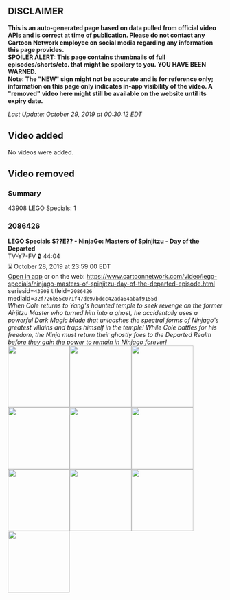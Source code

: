 ## DISCLAIMER
**This is an auto-generated page based on data pulled from official video APIs and is correct at time of publication. Please do not contact any Cartoon Network employee on social media regarding any information this page provides.**  
**SPOILER ALERT: This page contains thumbnails of full episodes/shorts/etc. that might be spoilery to you. YOU HAVE BEEN WARNED.**  
**Note: The "NEW" sign might not be accurate and is for reference only; information on this page only indicates in-app visibility of the video. A "removed" video here might still be available on the website until its expiry date.**  

_Last Update: October 29, 2019 at 00:30:12 EDT_
## Video added
No videos were added.  
## Video removed
### Summary
43908 LEGO Specials: 1  
### 2086426
**LEGO Specials S??E?? - NinjaGo: Masters of Spinjitzu - Day of the Departed**  
TV-Y7-FV 🔒 44:04  
⌛ October 28, 2019 at 23:59:00 EDT  
[Open in app](https://tinyurl.com/y4nv4k3w) or on the web: https://www.cartoonnetwork.com/video/lego-specials/ninjago-masters-of-spinjitzu-day-of-the-departed-episode.html  
seriesid=`43908` titleid=`2086426` mediaid=`32f726b55c071f47de97bdcc42ada64abaf9155d`  
_When Cole returns to Yang's haunted temple to seek revenge on the former Airjitzu Master who turned him into a ghost, he accidentally uses a powerful Dark Magic blade that unleashes the spectral forms of Ninjago's greatest villains and traps himself in the temple! While Cole battles for his freedom, the Ninja must return their ghostly foes to the Departed Realm before they gain the power to remain in Ninjago forever!_  
<a href="https://s3.amazonaws.com/cartoonorchestrator/2086426_001_1280x720.jpg"><img src="https://s3.amazonaws.com/cartoonorchestrator/2086426_001_640x360.jpg" height="144px" /></a><a href="https://s3.amazonaws.com/cartoonorchestrator/2086426_002_1280x720.jpg"><img src="https://s3.amazonaws.com/cartoonorchestrator/2086426_002_640x360.jpg" height="144px" /></a><a href="https://s3.amazonaws.com/cartoonorchestrator/2086426_003_1280x720.jpg"><img src="https://s3.amazonaws.com/cartoonorchestrator/2086426_003_640x360.jpg" height="144px" /></a><a href="https://s3.amazonaws.com/cartoonorchestrator/2086426_004_1280x720.jpg"><img src="https://s3.amazonaws.com/cartoonorchestrator/2086426_004_640x360.jpg" height="144px" /></a><a href="https://s3.amazonaws.com/cartoonorchestrator/2086426_005_1280x720.jpg"><img src="https://s3.amazonaws.com/cartoonorchestrator/2086426_005_640x360.jpg" height="144px" /></a><a href="https://s3.amazonaws.com/cartoonorchestrator/2086426_006_1280x720.jpg"><img src="https://s3.amazonaws.com/cartoonorchestrator/2086426_006_640x360.jpg" height="144px" /></a><a href="https://s3.amazonaws.com/cartoonorchestrator/2086426_007_1280x720.jpg"><img src="https://s3.amazonaws.com/cartoonorchestrator/2086426_007_640x360.jpg" height="144px" /></a><a href="https://s3.amazonaws.com/cartoonorchestrator/2086426_008_1280x720.jpg"><img src="https://s3.amazonaws.com/cartoonorchestrator/2086426_008_640x360.jpg" height="144px" /></a><a href="https://s3.amazonaws.com/cartoonorchestrator/2086426_009_1280x720.jpg"><img src="https://s3.amazonaws.com/cartoonorchestrator/2086426_009_640x360.jpg" height="144px" /></a><a href="https://s3.amazonaws.com/cartoonorchestrator/2086426_010_1280x720.jpg"><img src="https://s3.amazonaws.com/cartoonorchestrator/2086426_010_640x360.jpg" height="144px" /></a>

